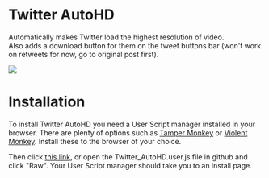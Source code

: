 # Twitter AutoHD
Automatically makes Twitter load the highest resolution of video.<br/>
Also adds a download button for them on the tweet buttons bar (won't work on retweets for now, go to original post first).

<img src="https://i.gyazo.com/3ef79354c0f4ef8b0a8106d377501cc4.gif"/>

# Installation
To install Twitter AutoHD you need a User Script manager installed in your browser. There are plenty of options such as [Tamper Monkey](https://www.tampermonkey.net/) or [Violent Monkey](https://github.com/violentmonkey/violentmonkey). Install these to the browser of your choice.

Then click [this link](https://github.com/Invertex/Twitter-AutoHD/raw/master/Twitter_AutoHD.user.js), or open the Twitter_AutoHD.user.js file in github and click "Raw". Your User Script manager should take you to an install page.
